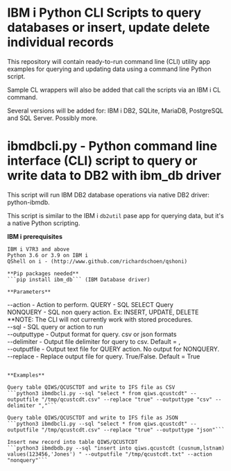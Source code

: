 # IBM i Python CLI Scripts to query databases or insert, update delete individual records
This repository will contain ready-to-run command line (CLI) utility app examples for querying and updating data using a command line Python script.   

Sample CL wrappers will also be added that call the scripts via an IBM i CL command.     

Several versions will be added for: IBM i DB2, SQLite, MariaDB, PostgreSQL and SQL Server. Possibly more.

# ibmdbcli.py - Python command line interface (CLI) script to query or write data to DB2 with ibm_db driver
This script will run IBM DB2 database operations via native DB2 driver: python-ibmdb.

This script is similar to the IBM i ```db2util``` pase app for querying data, but it's a native Python scripting.

**IBM i prerequisites**
```
IBM i V7R3 and above   
Python 3.6 or 3.9 on IBM i   
QShell on i - (http://www.github.com/richardschoen/qshoni)  

**Pip packages needed**  
```pip install ibm_db``` (IBM Database driver)  
  
**Parameters**
```
--action - Action to perform. 
           QUERY - SQL SELECT Query     
           NONQUERY - SQL non query action. Ex: INSERT, UPDATE, DELETE  
           **NOTE: The CLI will not currently work with stored procedures.  
--sql - SQL query or action to run  
--outputtype - Output format for query. csv or json formats  
--delimiter - Output file delimiter for query to csv. Default = ,  
--outputfile - Output text file for QUERY action. No output for NONQUERY.  
--replace - Replace output file for query. True/False. Default = True  
```

**Examples**

Query table QIWS/QCUSCTDT and write to IFS file as CSV
```python3 ibmdbcli.py --sql "select * from qiws.qcustcdt" --outputfile "/tmp/qcustcdt.csv" --replace "true" --outputtype "csv" --delimiter ","```  

Query table QIWS/QCUSCTDT and write to IFS file as JSON
```python3 ibmdbcli.py --sql "select * from qiws.qcustcdt" --outputfile "/tmp/qcustcdt.csv" --replace "true" --outputtype "json"```  

Insert new record into table QIWS/QCUSTCDT
```python3 ibmdbdb.py --sql "insert into qiws.qcustcdt (cusnum,lstnam) values(123456,'Jones') " --outputfile "/tmp/qcustcdt.txt" --action "nonquery"```




